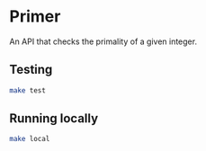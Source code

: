 # Primer

An API that checks the primality of a given integer.

## Testing

```bash
make test
```

## Running locally

```bash
make local
```
